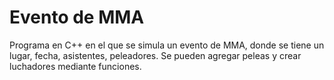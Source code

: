 # Evento de MMA
Programa en C++ en el que se simula un evento de MMA, donde se tiene un lugar, fecha, asistentes, peleadores. Se pueden agregar peleas y crear luchadores mediante funciones.
